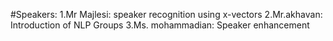 #Speakers:
1.Mr Majlesi: speaker recognition using x-vectors
2.Mr.akhavan: Introduction of NLP Groups
3.Ms. mohammadian: Speaker enhancement
